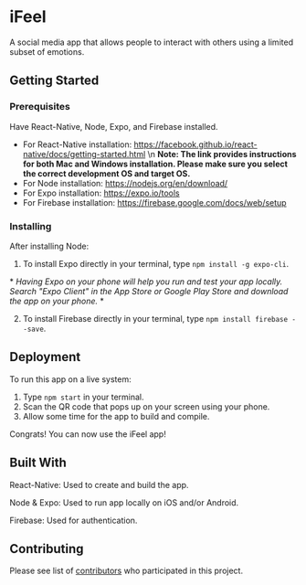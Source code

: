 # iFeel

A social media app that allows people to interact with others using a limited subset of emotions.

## Getting Started


### Prerequisites

Have React-Native, Node, Expo, and Firebase installed.
- For React-Native installation: <https://facebook.github.io/react-native/docs/getting-started.html>
\n **Note: The link provides instructions for both Mac and Windows installation. Please make sure you select the correct development OS and target OS.**
- For Node installation: <https://nodejs.org/en/download/>
- For Expo installation: <https://expo.io/tools>
- For Firebase installation: <https://firebase.google.com/docs/web/setup>

### Installing

After installing Node:
1. To install Expo directly in your terminal, type `npm install -g expo-cli`.

\* *Having Expo on your phone will help you run and test your app locally. Search "Expo Client" in the App Store or Google Play Store and download the app on your phone.* \*

2. To install Firebase directly in your terminal, type `npm install firebase --save`.


## Deployment

To run this app on a live system:
1. Type `npm start` in your terminal.
2. Scan the QR code that pops up on your screen using your phone.
3. Allow some time for the app to build and compile.

Congrats! You can now use the iFeel app!

## Built With

React-Native: Used to create and build the app.

Node & Expo: Used to run app locally on iOS and/or Android.

Firebase: Used for authentication.

## Contributing

Please see list of [contributors](https://github.com/CS196Illinois/iFeel/graphs/contributors) who participated in this project.
